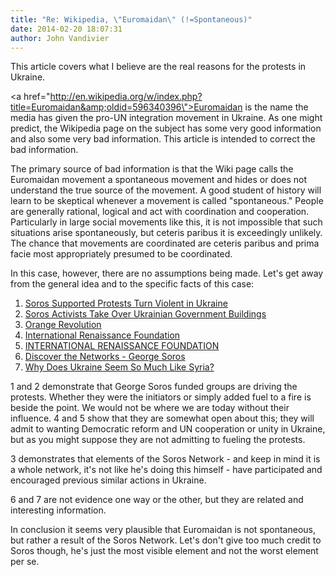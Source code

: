```yaml
---
title: "Re: Wikipedia, \"Euromaidan\" (!=Spontaneous)"
date: 2014-02-20 18:07:31
author: John Vandivier
---
```




This article covers what I believe are the real reasons for the protests in Ukraine.

<a href=\"http://en.wikipedia.org/w/index.php?title=Euromaidan&amp;oldid=596340396\">Euromaidan</a> is the name the media has given the pro-UN integration movement in Ukraine. As one might predict, the Wikipedia page on the subject has some very good information and also some very bad information. This article is intended to correct the bad information.

The primary source of bad information is that the Wiki page calls the Euromaidan movement a spontaneous movement and hides or does not understand the true source of the movement. A good student of history will learn to be skeptical whenever a movement is called \"spontaneous.\" People are generally rational, logical and act with coordination and cooperation. Particularly in large social movements like this, it is not impossible that such situations arise spontaneously, but ceteris paribus it is exceedingly unlikely. The chance that movements are coordinated are ceteris paribus and prima facie most appropriately presumed to be coordinated.

In this case, however, there are no assumptions being made. Let's get away from the general idea and to the specific facts of this case:
<ol>
	<li><a href=\"http://www.infowars.com/soros-supported-protests-turn-violent-in-ukraine/\">Soros Supported Protests Turn Violent in Ukraine</a></li>
	<li><a href=\"http://www.infowars.com/soros-activists-take-over-ukrainian-government-buildings/\">Soros Activists Take Over Ukrainian Government Buildings</a></li>
	<li><a href=\"http://en.wikipedia.org/w/index.php?title=Orange_Revolution&amp;oldid=595234023\">Orange Revolution</a></li>
	<li><a href=\"http://en.wikipedia.org/w/index.php?title=International_Renaissance_Foundation&amp;oldid=572236595\">International Renaissance Foundation</a></li>
	<li><a href=\"http://www.opensocietyfoundations.org/about/offices-foundations/international-renaissance-foundation\">INTERNATIONAL RENAISSANCE FOUNDATION</a></li>
	<li><a href=\"http://www.discoverthenetworks.org/individualProfile.asp?indid=977\">Discover the Networks - George Soros</a></li>
	<li><a href=\"http://ronpaulinstitute.org/archives/peace-and-prosperity/2014/february/19/why-does-ukraine-seem-so-much-like-syria.aspx\">Why Does Ukraine Seem So Much Like Syria?</a></li>
</ol>
1 and 2 demonstrate that George Soros funded groups are driving the protests. Whether they were the initiators or simply added fuel to a fire is beside the point. We would not be where we are today without their influence. 4 and 5 show that they are somewhat open about this; they will admit to wanting Democratic reform and UN cooperation or unity in Ukraine, but as you might suppose they are not admitting to fueling the protests.

3 demonstrates that elements of the Soros Network - and keep in mind it is a whole network, it's not like he's doing this himself - have participated and encouraged previous similar actions in Ukraine.

6 and 7 are not evidence one way or the other, but they are related and interesting information.

In conclusion it seems very plausible that Euromaidan is not spontaneous, but rather a result of the Soros Network. Let's don't give too much credit to Soros though, he's just the most visible element and not the worst element per se.
